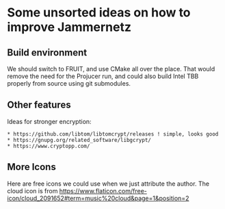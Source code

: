 # Some unsorted ideas on how to improve Jammernetz

## Build environment

We should switch to FRUIT, and use CMake all over the place. That would remove the need for the Projucer run, and could also build Intel TBB properly from source using git submodules.

## Other features

Ideas for stronger encryption: 

    * https://github.com/libtom/libtomcrypt/releases ! simple, looks good
    * https://gnupg.org/related_software/libgcrypt/
    * https://www.cryptopp.com/

## More Icons

Here are free icons we could use when we just attribute the author. The cloud icon is from https://www.flaticon.com/free-icon/cloud_2091652#term=music%20cloud&page=1&position=2
